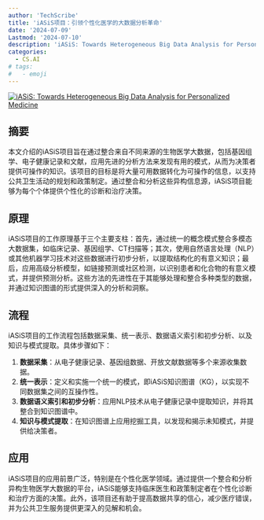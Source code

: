 ```yaml
---
author: 'TechScribe'
title: 'iASiS项目：引领个性化医学的大数据分析革命'
date: '2024-07-09'
Lastmod: '2024-07-10'
description: 'iASiS: Towards Heterogeneous Big Data Analysis for Personalized Medicine'
categories:
  - CS.AI
# tags:
#   - emoji
---
```


[![iASiS: Towards Heterogeneous Big Data Analysis for Personalized Medicine](https://arxiv-research-1301205113.cos.ap-guangzhou.myqcloud.com/images/2407.06748v1.pdf_0.jpg)](https://arxiv.org/abs/2407.06748v1)

## 摘要

本文介绍的iASiS项目旨在通过整合来自不同来源的生物医学大数据，包括基因组学、电子健康记录和文献，应用先进的分析方法来发现有用的模式，从而为决策者提供可操作的知识。该项目的目标是将大量可用数据转化为可操作的信息，以支持公共卫生活动的规划和政策制定。通过整合和分析这些异构信息源，iASiS项目能够为每个个体提供个性化的诊断和治疗决策。<!--more-->

## 原理

iASiS项目的工作原理基于三个主要支柱：首先，通过统一的概念模式整合多模态大数据集，如临床记录、基因组学、CT扫描等；其次，使用自然语言处理（NLP）或其他机器学习技术对这些数据进行初步分析，以提取结构化的有意义知识；最后，应用高级分析模型，如链接预测或社区检测，以识别患者和化合物的有意义模式，并提供预测分析。这些方法的先进性在于其能够处理和整合多种类型的数据，并通过知识图谱的形式提供深入的分析和洞察。

## 流程

iASiS项目的工作流程包括数据采集、统一表示、数据语义索引和初步分析、以及知识与模式提取。具体步骤如下：
1. **数据采集**：从电子健康记录、基因组数据、开放文献数据等多个来源收集数据。
2. **统一表示**：定义和实施一个统一的模式，即iASiS知识图谱（KG），以实现不同数据集之间的互操作性。
3. **数据语义索引和初步分析**：应用NLP技术从电子健康记录中提取知识，并将其整合到知识图谱中。
4. **知识与模式提取**：在知识图谱上应用挖掘工具，以发现和揭示未知模式，并提供给决策者。

## 应用

iASiS项目的应用前景广泛，特别是在个性化医学领域。通过提供一个整合和分析异构生物医学大数据的平台，iASiS能够支持临床医生和政策制定者在个性化诊断和治疗方面的决策。此外，该项目还有助于提高数据共享的信心，减少医疗错误，并为公共卫生服务提供更深入的见解和机会。